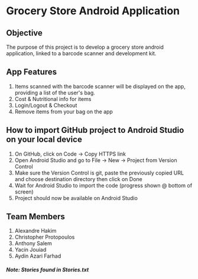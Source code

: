# Grocery Store Android Application

## Objective

The purpose of this project is to develop a grocery store android application, linked to a barcode scanner and development kit. 

## App Features

1. Items scanned with the barcode scanner will be displayed on the app, providing a list of the user's bag.
2. Cost & Nutritional info for items
3. Login/Logout & Checkout
4. Remove items from your bag on the app 

## How to import GitHub project to Android Studio on your local device

1. On GitHub, click on Code -> Copy HTTPS link
2. Open Android Studio and go to  File -> New -> Project from Version Control
3. Make sure the Version Control is git, paste the previously copied URL and choose destination directory then click on Done
4. Wait for Android Studio to import the code (progress shown @ bottom of screen)
5. Project should now be available on Android Studio
 
## Team Members

1. Alexandre Hakim
2. Christopher Protopoulos
3. Anthony Salem
4. Yacin Jouiad
5. Aydin Azari Farhad


##### Note: Stories found in Stories.txt
